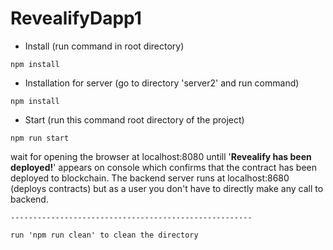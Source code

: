 # RevealifyDapp1
 - Install (run command in root directory)
 ```
 npm install
 ```
 - Installation for server (go to directory 'server2' and run command)
 ```
 npm install
 ```
 - Start (run this command root directory of the project)
```
npm run start
```
wait for opening the browser at localhost:8080 untill '******Revealify has been deployed!******' appears on console which confirms that the contract has been deployed to blockchain. The backend server runs at localhost:8680 (deploys contracts) but as a user you don't have to directly make any call to backend.

    
    
    
    ------------------------------------------------------
    
    run 'npm run clean' to clean the directory
